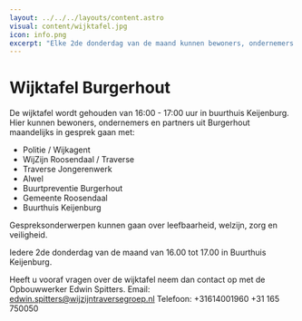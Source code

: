 ```yaml
---
layout: ../../../layouts/content.astro
visual: content/wijktafel.jpg
icon: info.png
excerpt: "Elke 2de donderdag van de maand kunnen bewoners, ondernemers en partners uit Burgerhout in gesprek gaan met de sociale partners uit de wijk Burgerhout."
---
```


# Wijktafel Burgerhout

De wijktafel wordt gehouden van 16:00 - 17:00 uur in buurthuis Keijenburg. 
Hier kunnen bewoners, ondernemers en partners uit Burgerhout maandelijks in gesprek gaan met:
- Politie / Wijkagent
- WijZijn Roosendaal / Traverse
- Traverse Jongerenwerk
- Alwel 
- Buurtpreventie Burgerhout
- Gemeente Roosendaal
- Buurthuis Keijenburg

Gespreksonderwerpen kunnen gaan over leefbaarheid, welzijn, zorg en veiligheid.

Iedere 2de donderdag van de maand van 16.00 tot 17.00 in Buurthuis Keijenburg.

Heeft u vooraf vragen over de wijktafel neem dan contact op met de Opbouwwerker Edwin Spitters.
Email:		edwin.spitters@wijzijntraversegroep.nl
Telefoon: +31614001960
          +31 165 750050

